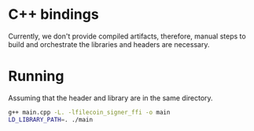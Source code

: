 # C++ bindings

Currently, we don't provide compiled artifacts, therefore, manual steps to build and orchestrate the libraries and
headers are necessary.

# Running

Assuming that the header and library are in the same directory.

```bash
g++ main.cpp -L. -lfilecoin_signer_ffi -o main
LD_LIBRARY_PATH=. ./main
```
